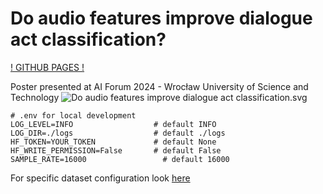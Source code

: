 # Do audio features improve dialogue act classification?

[! GITHUB PAGES !](https://masioki.github.io/Audio_DAR/)

Poster presented at AI Forum 2024 - Wrocław University of Science and Technology
![Do audio features improve dialogue act classification.svg](docs%2FDo%20audio%20features%20improve%20dialogue%20act%20classification.svg)
```
# .env for local development
LOG_LEVEL=INFO                  # default INFO
LOG_DIR=./logs                  # default ./logs
HF_TOKEN=YOUR_TOKEN             # default None
HF_WRITE_PERMISSION=False       # default False
SAMPLE_RATE=16000                 # default 16000
```

For specific dataset configuration look [here](config/datasets_config.py)
